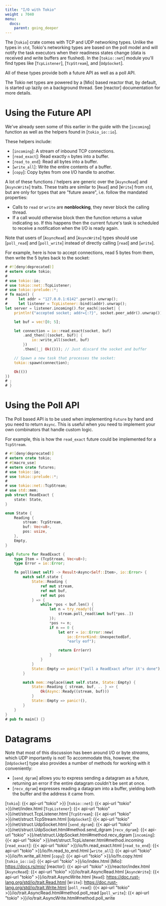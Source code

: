 ```yaml
---
title: "I/O with Tokio"
weight : 7040
menu:
  docs:
    parent: going_deeper
---
```


The [`tokio`] crate comes with TCP and UDP networking types. Unlike the types in
`std`, Tokio's networking types are based on the poll model and will notify the
task executors when their readiness states change (data is received and write
buffers are flushed). In the [`tokio::net`] module you'll find types like
[`TcpListener`], [`TcpStream`], and [`UdpSocket`].

All of these types provide both a future API as well as a poll
API.

The Tokio net types are powered by a [Mio] based reactor that, by default, is
started up lazily on a background thread. See [reactor] documentation for more
details.

# Using the Future API

We've already seen some of this earlier in the guide with the [`incoming`]
function as well as the helpers found in [`tokio_io::io`].

These helpers include:

* [`incoming`]: A stream of inbound TCP connections.
* [`read_exact`]: Read exactly `n` bytes into a buffer.
* [`read_to_end`]: Read all bytes into a buffer.
* [`write_all`]: Write the entire contents of a buffer.
* [`copy`]: Copy bytes from one I/O handle to another.

A lot of these functions / helpers are generic over the [`AsyncRead`] and
[`AsyncWrite`] traits. These traits are similar to [`Read`] and [`Write`] from
`std`, but are only for types that are "future aware", i.e. follow the
mandated properties:

* Calls to `read` or `write` are **nonblocking**, they never block the calling
  thread.
* If a call would otherwise block then the function returns a value indicating so.
  If this happens then the current future's task is scheduled to receive a
  notification when the I/O is ready again.

Note that users of [`AsyncRead`] and [`AsyncWrite`] types should use
[`poll_read`] and [`poll_write`] instead of directly calling [`read`] and [`write`].

For example, here is how to accept connections, read 5 bytes from them, then
write the 5 bytes back to the socket:

```rust
# #![deny(deprecated)]
# extern crate tokio;
#
# use tokio::io;
# use tokio::net::TcpListener;
# use tokio::prelude::*;
# fn main() {
#     let addr = "127.0.0.1:6142".parse().unwrap();
#     let listener = TcpListener::bind(&addr).unwrap();
let server = listener.incoming().for_each(|socket| {
    println!("accepted socket; addr={:?}", socket.peer_addr().unwrap());

    let buf = vec![0; 5];

    let connection = io::read_exact(socket, buf)
        .and_then(|(socket, buf)| {
            io::write_all(socket, buf)
        })
        .then(|_| Ok(())); // Just discard the socket and buffer

    // Spawn a new task that processes the socket:
    tokio::spawn(connection);

    Ok(())
})
# ;
# }
```

# Using the Poll API

The Poll based API is to be used when implementing `Future` by hand and you need
to return `Async`. This is useful when you need to implement your own
combinators that handle custom logic.

For example, this is how the `read_exact` future could be implemented for a
`TcpStream`.

```rust
# #![deny(deprecated)]
# extern crate tokio;
# #[macro_use]
# extern crate futures;
# use tokio::io;
# use tokio::prelude::*;
#
# use tokio::net::TcpStream;
# use std::mem;
pub struct ReadExact {
    state: State,
}

enum State {
    Reading {
        stream: TcpStream,
        buf: Vec<u8>,
        pos: usize,
    },
    Empty,
}

impl Future for ReadExact {
    type Item = (TcpStream, Vec<u8>);
    type Error = io::Error;

    fn poll(&mut self) -> Result<Async<Self::Item>, io::Error> {
        match self.state {
            State::Reading {
                ref mut stream,
                ref mut buf,
                ref mut pos
            } => {
                while *pos < buf.len() {
                    let n = try_ready!({
                        stream.poll_read(&mut buf[*pos..])
                    });
                    *pos += n;
                    if n == 0 {
                        let err = io::Error::new(
                            io::ErrorKind::UnexpectedEof,
                            "early eof");

                        return Err(err)
                    }
                }
            }
            State::Empty => panic!("poll a ReadExact after it's done"),
        }

        match mem::replace(&mut self.state, State::Empty) {
            State::Reading { stream, buf, .. } => {
                Ok(Async::Ready((stream, buf)))
            }
            State::Empty => panic!(),
        }
    }
}
# pub fn main() {}
```

# Datagrams

Note that most of this discussion has been around I/O or byte *streams*, which
UDP importantly is not! To accommodate this, however, the [`UdpSocket`] type
also provides a number of methods for working with it conveniently:

* [`send_dgram`] allows you to express sending a datagram as a future, returning
  an error if the entire datagram couldn't be sent at once.
* [`recv_dgram`] expresses reading a datagram into a buffer, yielding both the
  buffer and the address it came from.

[`tokio`]: {{< api-url "tokio" >}}
[`tokio::net`]: {{< api-url "tokio" >}}/net/index.html
[`TcpListener`]: {{< api-url "tokio" >}}/net/struct.TcpListener.html
[`TcpStream`]: {{< api-url "tokio" >}}/net/struct.TcpStream.html
[`UdpSocket`]: {{< api-url "tokio" >}}/net/struct.UdpSocket.html
[`send_dgram`]: {{< api-url "tokio" >}}/net/struct.UdpSocket.html#method.send_dgram
[`recv_dgram`]: {{< api-url "tokio" >}}/net/struct.UdpSocket.html#method.recv_dgram
[`incoming`]: {{< api-url "tokio" >}}/net/struct.TcpListener.html#method.incoming
[`read_exact`]: {{< api-url "tokio" >}}/io/fn.read_exact.html
[`read_to_end`]: {{< api-url "tokio" >}}/io/fn.read_to_end.html
[`write_all`]: {{< api-url "tokio" >}}/io/fn.write_all.html
[`copy`]: {{< api-url "tokio" >}}/io/fn.copy.html
[`tokio_io::io`]: {{< api-url "tokio" >}}/io/index.html
[Mio]: https://docs.rs/mio/
[reactor]: {{< api-url "tokio" >}}/reactor/index.html
[`AsyncRead`]: {{< api-url "tokio" >}}/io/trait.AsyncRead.html
[`AsyncWrite`]: {{< api-url "tokio" >}}/io/trait.AsyncWrite.html
[`Read`]: https://doc.rust-lang.org/std/io/trait.Read.html
[`Write`]: https://doc.rust-lang.org/std/io/trait.Write.html
[`poll_read`]: {{< api-url "tokio" >}}/io/trait.AsyncRead.html#method.poll_read
[`poll_write`]: {{< api-url "tokio" >}}/io/trait.AsyncWrite.html#method.poll_write
